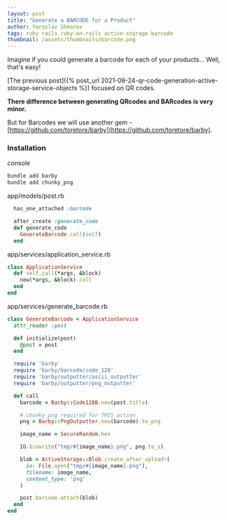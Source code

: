 ```yaml
---
layout: post
title: "Generate a BARCODE for a Product"
author: Yaroslav Shmarov
tags: ruby rails ruby-on-rails active-storage barcode
thumbnail: /assets/thumbnails/barcode.png
---
```


Imagine if you could generate a barcode for each of your products... Well, that's easy!

[The previous post]({% post_url 2021-09-24-qr-code-generation-active-storage-service-objects %})
focused on QR codes.

**There difference between generating QRcodes and BARcodes is very minor.**

But for Barcodes we will use another gem - [https://github.com/toretore/barby](https://github.com/toretore/barby).

### Installation

console
```ruby
bundle add barby
bundle add chunky_png
```

app/models/post.rb
```ruby
  has_one_attached :barcode

  after_create :generate_code
  def generate_code
    GenerateBarcode.call(self)
  end
```

app/services/application_service.rb
```ruby
class ApplicationService
  def self.call(*args, &block)
    new(*args, &block).call
  end
end
```

app/services/generate_barcode.rb
```ruby
class GenerateBarcode < ApplicationService
  attr_reader :post

  def initialize(post)
    @post = post
  end

  require 'barby'
  require 'barby/barcode/code_128'
  require 'barby/outputter/ascii_outputter'
  require 'barby/outputter/png_outputter'

  def call
    barcode = Barby::Code128B.new(post.title)

    # chunky_png required for THIS action
    png = Barby::PngOutputter.new(barcode).to_png

    image_name = SecureRandom.hex

    IO.binwrite("tmp/#{image_name}.png", png.to_s)

    blob = ActiveStorage::Blob.create_after_upload!(
      io: File.open("tmp/#{image_name}.png"),
      filename: image_name,
      content_type: 'png'
    )

    post.barcode.attach(blob)
  end
end
```
